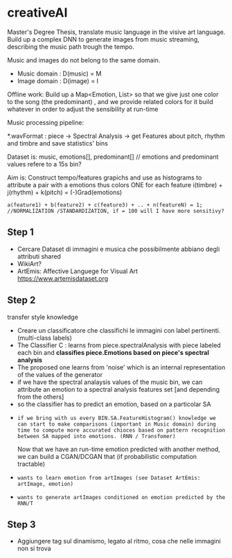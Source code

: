 # creativeAI
Master's Degree Thesis, translate music language in the visive art language.
Build up a complex DNN to generate images from music streaming, describing the music path trough the tempo.

Music and images do not belong to the same domain. 
- Music domain : D(music) = M
- Image domain : D(image) = I

Offline work:
Build up a Map<Emotion, List<RelatedColors>> so that we give just one color to the song (the predominant) , and we provide related colors for it 
  build whatever in order to adjust the sensibility at run-time
  

Music processing pipeline:

*.wavFormat : piece -> Spectral Analysis -> get Features about pitch, rhythm and timbre and save statistics' bins

Dataset is: music, emotions[], predominant[]  // emotions and predominant values refere to a 15s bin? 

Aim is:
  Construct tempo/features grapichs and use as histograms to attribute a pair with a emotions thus colors ONE for each feature
    i(timbre) + j(rhythm) + k(pitch) = (-)Grad(emotions)
    
    a(feature1) + b(feature2) + c(feature3) + .. + n(featureN) = 1; //NORMALIZATION /STANDARDIZATION, if = 100 will I have more sensitivy?


## Step 1
- Cercare Dataset di immagini e musica che possibilmente abbiano degli attributi shared
- WikiArt?
- ArtEmis: Affective Languege for Visual Art https://www.artemisdataset.org

## Step 2
transfer style knowledge




- Creare un classificatore che classifichi le immagini con label pertinenti. (multi-class labels)
- The Classifier C : learns from piece.spectralAnalysis with piece labeled each bin and **classifies piece.Emotions based on piece's spectral analysis**
- The proposed one learns from 'noise' which is an internal representation of the values of the generator
-   if we have the spectral analaysis values of the music bin, we can attribute an emotion to a spectral analysis features set [and depending from the others]
-   so the classifier has to predict an emotion, based on a particolar SA
-     if we bring with us every BIN.SA.FeatureHistogram() knowledge we can start to make comparisons (important in Music domain) during time to compute more accurated chioces based on pattern recognition between SA mapped into emotions. (RNN / Transfomer)

  Now that we have an run-time emotion predicted with another method, we can build a CGAN/DCGAN that (if probabilistic computation tractable)
-     wants to learn emotion from artImages (see Dataset ArtEmis: artImage, emotion)
-     wants to generate artImages conditioned on emotion predicted by the RNN/T 



## Step 3 
- Aggiungere tag sul dinamismo, legato al ritmo, cosa che nelle immagini non si trova
